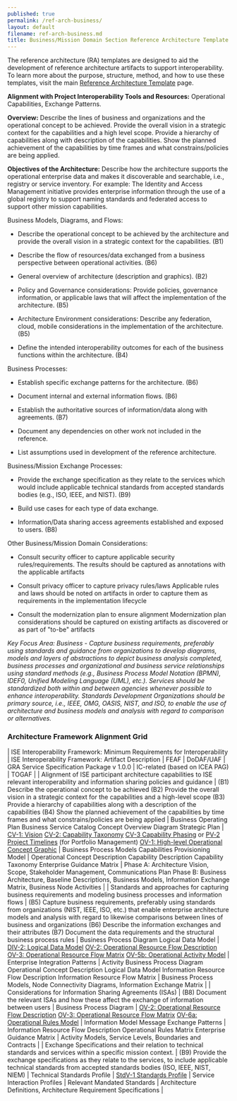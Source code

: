 ```yaml
---
published: true
permalink: /ref-arch-business/
layout: default
filename: ref-arch-business.md
title: Business/Mission Domain Section Reference Architecture Template
---
```


The reference architecture (RA) templates are designed to aid the development of reference architecture artifacts to support interoperability. To learn more about the purpose, structure, method, and how to use these templates, visit the main [Reference Architecture Template](/ref-arch-template) page.

**Alignment with Project Interoperability Tools and Resources:** Operational Capabilities, Exchange Patterns.

**Overview:** Describe the lines of business and organizations and the operational concept to be achieved. Provide the overall vision in a strategic context for the capabilities and a high level scope. Provide a hierarchy of capabilities along with description of the capabilities. Show the planned achievement of the capabilities by time frames and what constrains/policies are being applied.

**Objectives of the Architecture:** Describe how the architecture supports the operational enterprise data and makes it discoverable and searchable, i.e., registry or service inventory. For example: The Identity and Access Management initiative provides enterprise information through the use of a global registry to support naming standards and federated access to support other mission capabilities.

Business Models, Diagrams, and Flows:

* Describe the operational concept to be achieved by the architecture and provide the overall vision in a strategic context for the capabilities. (B1)

* Describe the flow of resources/data exchanged from a business perspective between operational activities. (B6)

* General overview of architecture (description and graphics). (B2)

* Policy and Governance considerations: Provide policies, governance information, or applicable laws that will affect the implementation of the architecture. (B5)

* Architecture Environment considerations: Describe any federation, cloud, mobile considerations in the implementation of the architecture. (B5)

* Define the intended interoperability outcomes for each of the business functions within the architecture. (B4)

Business Processes:

* Establish specific exchange patterns for the architecture. (B6)

* Document internal and external information flows. (B6)

* Establish the authoritative sources of information/data along with agreements. (B7)

* Document any dependencies on other work not included in the reference.

* List assumptions used in development of the reference architecture.

Business/Mission Exchange Processes:

* Provide the exchange specification as they relate to the services which would include applicable technical standards from accepted standards bodies (e.g., ISO, IEEE, and NIST). (B9)

* Build use cases for each type of data exchange.

* Information/Data sharing access agreements established and exposed to users. (B8)

Other Business/Mission Domain Considerations:

* Consult security officer to capture applicable security rules/requirements. The results should be captured as annotations with the applicable artifacts

* Consult privacy officer to capture privacy rules/laws Applicable rules and laws should be noted on artifacts in order to capture them as requirements in the implementation lifecycle

* Consult the modernization plan to ensure alignment Modernization plan considerations should be captured on existing artifacts as discovered or as part of "to-be" artifacts

*Key Focus Area: Business - Capture business requirements, preferably using standards and guidance from organizations to develop diagrams, models and layers of abstractions to depict business analysis completed, business processes and organizational and business service relationships using standard methods (e.g., Business Process Model Notation (BPMN), IDEF0, Unified Modeling Language (UML), etc.). Services should be standardized both within and between agencies whenever possible to enhance interoperability. Standards Development Organizations should be primary source, i.e., IEEE, OMG, OASIS, NIST, and ISO, to enable the use of architecture and business models and analysis with regard to comparison or alternatives.*

### Architecture Framework Alignment Grid

| ISE Interoperability Framework: Minimum Requirements for Interoperability | ISE Interoperability Framework: Artifact Description | FEAF | DoDAF/UAF | GRA Service Specification Package v 1.0.0 | IC-related (based on ICEA PAG) | TOGAF |
| Alignment of ISE participant architecture capabilities to ISE relevant interoperability and information sharing policies and guidance | (B1) Describe the operational concept to be achieved (B2) Provide the overall vision in a strategic context for the capabilities and a high-level scope (B3) Provide a hierarchy of capabilities along with a description of the capabilities (B4) Show the planned achievement of the capabilities by time frames and what constrains/policies are being applied | Business Operating Plan Business Service Catalog Concept Overview Diagram Strategic Plan | [CV-1: Vision](http://dodcio.defense.gov/dodaf20/dodaf20_cv1.aspx) [CV-2: Capability Taxonomy](http://dodcio.defense.gov/dodaf20/dodaf20_cv2.aspx) [CV-3 Capability Phasing](http://dodcio.defense.gov/dodaf20/dodaf20_cv3.aspx) or [PV‑2 Project Timelines](http://dodcio.defense.gov/dodaf20/dodaf20_pv2.aspx) (for Portfolio Management) [OV-1: High-level Operational Concept Graphic](http://dodcio.defense.gov/dodaf20/dodaf20_ov1.aspx) | Business Process Models Capabilities Provisioning Model | Operational Concept Description Capability Description Capability Taxonomy Enterprise Guidance Matrix | Phase A: Architecture Vision, Scope, Stakeholder Management, Communications Plan Phase B: Business Architecture, Baseline Descriptions, Business Models, Information Exchange Matrix, Business Node Activities |
| Standards and approaches for capturing business requirements and modeling business processes and information flows | (B5) Capture business requirements, preferably using standards from organizations (NIST, IEEE, ISO, etc.) that enable enterprise architecture models and analysis with regard to likewise comparisons between lines of business and organizations (B6) Describe the information exchanges and their attributes (B7) Document the data requirements and the structural business process rules | Business Process Diagram Logical Data Model | [DIV-2: Logical Data Model](http://dodcio.defense.gov/dodaf20/dodaf20_div2.aspx) [OV-2: Operational Resource Flow Description](http://dodcio.defense.gov/dodaf20/dodaf20_ov2.aspx) [OV-3: Operational Resource Flow Matrix](http://dodcio.defense.gov/dodaf20/dodaf20_ov3.aspx) [OV-5b: Operational Activity Model](http://dodcio.defense.gov/dodaf20/dodaf20_ov5ab.aspx) | Enterprise Integration Patterns | Activity Business Process Diagram Operational Concept Description Logical Data Model Information Resource Flow Description Information Resource Flow Matrix | Business Process Models, Node Connectivity Diagrams, Information Exchange Matrix |
| Considerations for Information Sharing Agreements (ISAs) | (B8) Document the relevant ISAs and how these affect the exchange of information between users | Business Process Diagram | [OV-2: Operational Resource Flow Description](http://dodcio.defense.gov/dodaf20/dodaf20_ov2.aspx) [OV-3: Operational Resource Flow Matrix](http://dodcio.defense.gov/dodaf20/dodaf20_ov3.aspx) [OV-6a: Operational Rules Model](http://dodcio.defense.gov/dodaf20/dodaf20_ov6a.aspx) | Information Model Message Exchange Patterns | Information Resource Flow Description Operational Rules Matrix Enterprise Guidance Matrix | Activity Models, Service Levels, Boundaries and Contracts |
| Exchange Specifications and their relation to technical standards and services within a specific mission context. | (B9) Provide the exchange specifications as they relate to the services, to include applicable technical standards from accepted standards bodies (ISO, IEEE, NIST, NIEM) | Technical Standards Profile | [StdV-1 Standards Profile](http://dodcio.defense.gov/dodaf20/dodaf20_stdv1.aspx) | Service Interaction Profiles | Relevant Mandated Standards | Architecture Definitions, Architecture Requirement Specifications |
